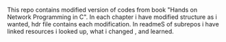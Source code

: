 This repo contains modified version of codes from book "Hands on Network Programming in C".
In each chapter i have modified structure as i wanted, hdr file contains each modification.
In readmeS of subrepos i have linked resources i looked up, what i changed , and learned.
